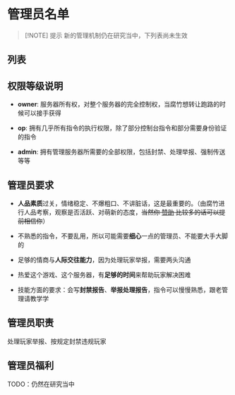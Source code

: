 
# 管理员名单

> [!NOTE] 提示
> 新的管理机制仍在研究当中，下列表尚未生效

## 列表

<!-- | 游戏名 |  身份 | 权限等级 |
| ----------- | ----------- | ----------- |
| Paper99 | 腐竹 | owner |
| Kaymumilan | 首席管理 | op |
| 刚睡醒头昏 | 首席宣传 | op |
| 小桃 | 管理员 | op |
| 有依人 | 管理员 | admin |
| 雨散啦 | 管理员 | admin |
| Clearlove_KK | 管理员 | admin |
| Cheng__shan | 管理员 | admin |
| 镜 | 管理员 | admin |
| Ember2403 | 管理员 | admin |
| 错过 | 管理员 | admin | -->

## 权限等级说明

- **owner**: 服务器所有权，对整个服务器的完全控制权，当腐竹想转让跑路的时候可以接手获得

- **op**: 拥有几乎所有指令的执行权限，除了部分控制台指令和部分需要身份验证的指令

- **admin**: 拥有管理服务器所需要的全部权限，包括封禁、处理举报、强制传送等等

## 管理员要求

- **人品素质**过关，情绪稳定、不爆粗口、不讲脏话，这是最重要的。（由腐竹进行人品考察，观察是否活跃、对萌新的态度，~~当然你 [赞助](/support-us/) 比较多的话可以提前相信你~~）

- 不熟悉的指令，不要乱用，所以可能需要**细心**一点的管理员、不能要大手大脚的

- 足够的情商与**人际交往能力**，因为处理玩家举报，需要两头沟通

- 热爱这个游戏、这个服务器，有**足够的时间**来帮助玩家解决困难

- 技能方面的要求：会写**封禁报告**、**举报处理报告**，指令可以慢慢熟悉，跟老管理请教学学

## 管理员职责

处理玩家举报、按规定封禁违规玩家

## 管理员福利

TODO：仍然在研究当中